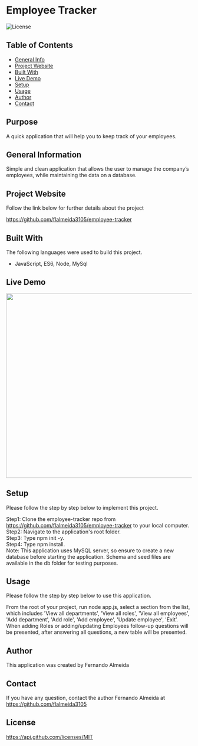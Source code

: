 # Employee Tracker 

![License](https://img.shields.io/badge/License-MIT-orange.svg?style=plastic&logo=appveyor)

## Table of Contents
* [General Info](#general-information)
* [Project Website](#project-website)
* [Built With](#Built-With)
* [Live Demo](#live-demo)
* [Setup](#setup)
* [Usage](#usage)
* [Author](#author)
* [Contact](#Contact)

## Purpose
A quick application that will help you to keep track of your employees. 


## General Information
Simple and clean application that allows the user to manage the company’s employees, while maintaining the data on a database. 


## Project Website
Follow the link below for further details about the project 

https://github.com/flalmeida3105/employee-tracker 


## Built With
The following languages were used to build this project. 

*  JavaScript, ES6, Node, MySql 


## Live Demo
 <img src="./assets/images/mydemo.gif" width="750" height="500"> 


## Setup
Please follow the step by step below to implement this project. 

Step1: Clone the employee-tracker repo from https://github.com/flalmeida3105/employee-tracker to your local computer. <br> Step2: Navigate to the application's root folder. <br> Step3: Type npm init -y. <br> Step4: Type npm install. <br>  Note: This application uses MySQL server, so ensure to create a new database before starting the application. Schema and seed files are available in the db folder for testing purposes. <br>


## Usage
Please follow the step by step below to use this application. 

From the root of your project, run node app.js, select a section from the list, which includes 'View all departments', 'View all roles', 'View all employees', 'Add department', 'Add role', 'Add employee', 'Update employee', 'Exit’. When adding Roles or adding/updating Employees follow-up questions will be presented, after answering all questions, a new table will be presented. 


## Author
This application was created by Fernando Almeida

## Contact
If you have any question, contact the author Fernando Almeida at https://github.com/flalmeida3105

## License
 https://api.github.com/licenses/MIT
